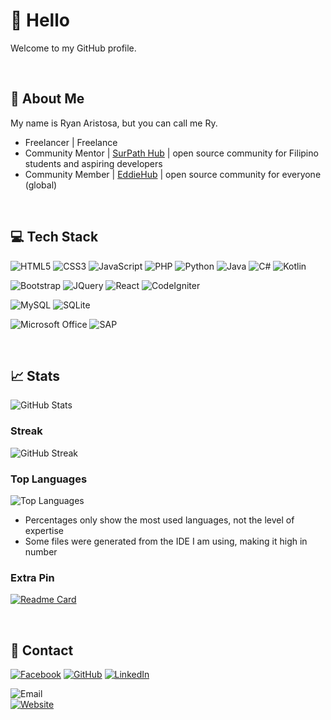 # 👋 Hello

Welcome to my GitHub profile.

<br>

## 📙 About Me

My name is Ryan Aristosa, but you can call me Ry.

- Freelancer | Freelance
- Community Mentor | <a href="https://github.com/SurPathHub">SurPath Hub</a> | open source community for Filipino students and aspiring developers
- Community Member | <a href="https://github.com/EddieHubCommunity">EddieHub</a> | open source community for everyone (global)

<br>

## 💻 Tech Stack

![HTML5](https://img.shields.io/badge/html5-E54D26?style=for-the-badge&logo=html5&logoColor=white)
![CSS3](https://img.shields.io/badge/css3-3D8FC6?style=for-the-badge&logo=css3&logoColor=white)
![JavaScript](https://img.shields.io/badge/javascript-F0DB4F?style=for-the-badge&logo=javascript&logoColor=black)
![PHP](https://img.shields.io/badge/php-6181B6?style=for-the-badge&logo=php&logoColor=white)
![Python](https://img.shields.io/badge/python-FFD845?style=for-the-badge&logo=python&logoColor=white)
![Java](https://img.shields.io/badge/java-EA2D2E?style=for-the-badge&logo=java&logoColor=white)
![C#](https://img.shields.io/badge/c_sharp-68217A?style=for-the-badge&logo=csharp&logoColor=white)
![Kotlin](https://img.shields.io/badge/kotlin-7C6DB2?style=for-the-badge&logo=kotlin&logoColor=white)

![Bootstrap](https://img.shields.io/badge/bootstrap-59407F?style=for-the-badge&logo=bootstrap&logoColor=white)
![JQuery](https://img.shields.io/badge/jquery-0769AD?style=for-the-badge&logo=jquery&logoColor=white)
![React](https://img.shields.io/badge/react-61DAFB?style=for-the-badge&logo=react&logoColor=white)
![CodeIgniter](https://img.shields.io/badge/codeigniter-EE4323?style=for-the-badge&logo=codeigniter&logoColor=white)

![MySQL](https://img.shields.io/badge/mysql-4479A1?style=for-the-badge&logo=mysql&logoColor=white)
![SQLite](https://img.shields.io/badge/sqlite-003B57?style=for-the-badge&logo=sqlite&logoColor=white)

![Microsoft Office](https://img.shields.io/badge/microsoft_office-D83B01?style=for-the-badge&logo=microsoftoffice&logoColor=white)
![SAP](https://img.shields.io/badge/sap-0FAAFF?style=for-the-badge&logo=sap&logoColor=white)

<br>

## 📈 Stats

![GitHub Stats](https://github-readme-stats.vercel.app/api?username=rynrsts&show_icons=true&theme=react)

### Streak

![GitHub Streak](https://github-readme-streak-stats.herokuapp.com/?user=rynrsts&theme=react)

### Top Languages

![Top Languages](https://github-readme-stats.vercel.app/api/top-langs/?username=rynrsts&theme=react&layout=compact)

- Percentages only show the most used languages, not the level of expertise
- Some files were generated from the IDE I am using, making it high in number

### Extra Pin

[![Readme Card](https://github-readme-stats.vercel.app/api/pin/?username=rynrsts&show_owner=rynrsts&theme=react&repo=Programs)](https://github.com/rynrsts/Programs)

<br>

## 📱 Contact

[![Facebook](https://img.shields.io/badge/facebook-1877F2?style=for-the-badge&logo=facebook&logoColor=white)](https://web.facebook.com/rynrsts)
[![GitHub](https://img.shields.io/badge/github-181717?style=for-the-badge&logo=github&logoColor=white)](https://github.com/rynrsts)
[![LinkedIn](https://img.shields.io/badge/linkedin-0A66C2?style=for-the-badge&logo=linkedin&logoColor=white)](https://www.linkedin.com/in/rynrsts)

![Email](https://img.shields.io/badge/email-ryanaristosa@outlook.com-AAAAAA?style=for-the-badge) <br>
[![Website](https://img.shields.io/badge/website-rynrsts-AAAAAA?style=for-the-badge)](https://rynrsts.github.io/)
